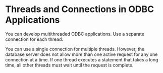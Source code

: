 <!-- loio3be371096c5f10148c5dba6c64c98453 -->

# Threads and Connections in ODBC Applications

You can develop multithreaded ODBC applications. Use a separate connection for each thread.

You can use a single connection for multiple threads. However, the database server does not allow more than one active request for any one connection at a time. If one thread executes a statement that takes a long time, all other threads must wait until the request is complete.

